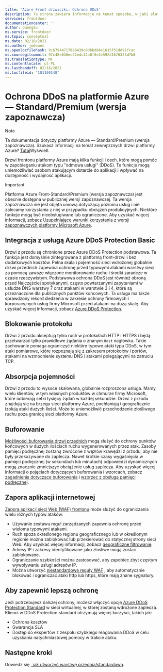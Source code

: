 ```yaml
---
title: 'Azure Front drzwiczki: Ochrona DDoS'
description: Ta strona zawiera informacje na temat sposobu, w jaki platforma Azure Front-Standard/Premium pomaga chronić przed atakami DDoS
services: frontdoor
documentationcenter: ''
author: duongau
ms.service: frontdoor
ms.topic: conceptual
ms.date: 02/18/2021
ms.author: jodowns
ms.openlocfilehash: 9c67944717888439c0d6bd84e1615f51dd91fcac
ms.sourcegitcommit: 97c48e630ec22edc12a0f8e4e592d1676323d7b0
ms.translationtype: MT
ms.contentlocale: pl-PL
ms.lasthandoff: 02/18/2021
ms.locfileid: "101100148"
---
```

# <a name="ddos-protection-on-azure-front-door-standardpremium-preview"></a>Ochrona DDoS na platformie Azure — Standard/Premium (wersja zapoznawcza)

> [!Note]
> Ta dokumentacja dotyczy platformy Azure — Standard/Premium (wersja zapoznawcza). Szukasz informacji na temat zewnętrznych drzwi platformy Azure? [Tutaj](../front-door-overview.md)Wyświetl.

Drzwi frontonu platformy Azure mają kilka funkcji i cech, które mogą pomóc w zapobieganiu atakom typu "odmowa usługi" (DDoS). Te funkcje mogą uniemożliwiać osobom atakującym dotarcie do aplikacji i wpływać na dostępność i wydajność aplikacji.

> [!IMPORTANT]
> Platforma Azure Front-Standard/Premium (wersja zapoznawcza) jest obecnie dostępna w publicznej wersji zapoznawczej.
> Ta wersja zapoznawcza nie jest objęta umową dotyczącą poziomu usług i nie zalecamy korzystania z niej w przypadku obciążeń produkcyjnych. Niektóre funkcje mogą być nieobsługiwane lub ograniczone.
> Aby uzyskać więcej informacji, zobacz [Uzupełniające warunki korzystania z wersji zapoznawczych platformy Microsoft Azure](https://azure.microsoft.com/support/legal/preview-supplemental-terms/).

## <a name="integration-with-azure-ddos-protection-basic"></a>Integracja z usługą Azure DDoS Protection Basic

Drzwi z przodu są chronione przez Azure DDoS Protection podstawowa. Ta funkcja jest domyślnie zintegrowana z platformą front-drzwi i bez dodatkowych kosztów. Pełna skala i pojemność sieci wdrożonej globalnie drzwi przednich zapewnia ochronę przed typowymi atakami warstwy sieci za pomocą zawsze włączone monitorowanie ruchu i środki zaradcze w czasie rzeczywistym. Podstawowa ochrona DDoS jest również obroną przed Najczęściej spotykanymi, często powtarzanymi zapytaniami w usłudze DNS warstwy 7 oraz atakami w warstwie 3 i 4, które są przeznaczone dla publicznych punktów końcowych. Ta usługa ma także sprawdzony rekord śledzenia w zakresie ochrony firmowych i korporacyjnych usług firmy Microsoft przed atakami na dużą skalę. Aby uzyskać więcej informacji, zobacz [Azure DDoS Protection](../../security/fundamentals/ddos-best-practices.md).

## <a name="protocol-blocking"></a>Blokowanie protokołu

Drzwi z przodu akceptują tylko ruch w protokołach HTTP i HTTPS i będą przetwarzać tylko prawidłowe żądania o znanym `Host` nagłówku. Takie zachowanie pomaga ograniczyć niektóre typowe ataki typu DDoS, w tym ataki pomiarowe, które rozpoznają się z zakresem protokołów i portów, atakami na wzmocnienie systemu DNS i atakami polegającymi na zatruciu TCP.

## <a name="capacity-absorption"></a>Absorpcja pojemności

Drzwi z przodu to wysoce skalowana, globalnie rozproszona usługa. Mamy wielu klientów, w tym własnych produktów w chmurze firmy Microsoft, które odbierają setki tysięcy żądań w każdej sekundzie. Drzwi z przodu znajdują się na brzegu sieci platformy Azure, pochłaniają i geograficznie izolują ataki dużych ilości. Może to uniemożliwić przechodzenie złośliwego ruchu poza granicę sieci platformy Azure.

## <a name="caching"></a>Buforowanie

[Możliwości buforowania drzwi przednich](concept-caching.md) mogą służyć do ochrony punktów końcowych w dużych ilościach ruchu wygenerowanych przez atak. Zasoby pamięci podręcznej zostaną zwrócone z węzłów krawędzi z przodu, aby nie były przekazywane do zaplecza. Nawet krótkie czasy wygaśnięcia w pamięci podręcznej (w sekundach lub minutach) odpowiedzi dynamicznych mogą znacznie zmniejszyć obciążenie usług zaplecza. Aby uzyskać więcej informacji o pojęciach dotyczących buforowania i wzorcach, zobacz [zagadnienia dotyczące buforowania](/azure/architecture/best-practices/caching) i [wzorzec z obsługą pamięci podręcznej](/azure/architecture/patterns/cache-aside).

## <a name="web-application-firewall-waf"></a>Zapora aplikacji internetowej

[Zapora aplikacji sieci Web (WAF) frontonu](../../web-application-firewall/afds/afds-overview.md) może służyć do ograniczania wielu różnych typów ataków:

* Używanie zestawu reguł zarządzanych zapewnia ochronę przed wieloma typowymi atakami.
* Ruch spoza określonego regionu geograficznego lub w określonym regionie można zablokować lub przekierować do statycznej strony sieci Web. Aby uzyskać więcej informacji, zobacz [geograficzne filtrowanie](../../web-application-firewall/afds/waf-front-door-geo-filtering.md).
* Adresy IP i zakresy identyfikowane jako złośliwe mogą zostać zablokowane.
* Ograniczanie szybkości można zastosować, aby zapobiec zbyt częstym wywoływaniu usługi adresów IP.
* Można utworzyć [niestandardowe reguły WAF](../../web-application-firewall/afds/waf-front-door-custom-rules.md) , aby automatycznie blokować i ograniczać ataki http lub https, które mają znane sygnatury.

## <a name="for-further-protection"></a>Aby zapewnić lepszą ochronę

Jeśli potrzebujesz dalszej ochrony, możesz włączyć opcję [Azure DDoS Protection Standard](../../security/fundamentals/ddos-best-practices.md#ddos-protection-standard) w sieci wirtualnej, w której zostaną wdrożone zaplecza. Klienci w DDoS Protection standard otrzymują więcej korzyści, takich jak:

* Ochrona kosztów
* Gwarancja SLA
* Dostęp do ekspertów z zespołu szybkiego reagowania DDoS w celu uzyskania natychmiastowej pomocy w trakcie ataku.

## <a name="next-steps"></a>Następne kroki

Dowiedz się [, jak utworzyć warstwę przednią/standardową](create-front-door-portal.md).
